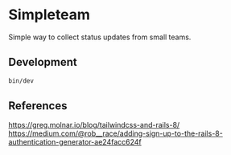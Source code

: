 # Simpleteam

Simple way to collect status updates from small teams.

## Development

```zsh
bin/dev
```

## References

https://greg.molnar.io/blog/tailwindcss-and-rails-8/
https://medium.com/@rob__race/adding-sign-up-to-the-rails-8-authentication-generator-ae24facc624f
